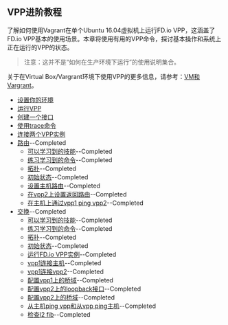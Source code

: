 ## VPP进阶教程
了解如何使用Vagrant在单个Ubuntu 16.04虚拟机上运行FD.io VPP，这涵盖了FD.io VPP基本的使用场景。本章将使用有用的VPP命令，探讨基本操作和系统上正在运行的VPP的状态。

> 注意：这并不是“如何在生产环境下运行”的使用说明集合。

关于在Virtual Box/Vargrant环境下使用VPP的更多信息，请参考：[VM和Vargrant]()。

* [设置你的环境]()
* [运行VPP]()
* [创建一个接口]()
* [使用trace命令]()
* [连接两个VPP实例]()
* [路由](https://github.com/penybai/vpp-docs/blob/master/Getting-Started/Progressive-VPP-Tutorial/Routing/Routing.md)--Completed
  - [可以学习到的技能](https://github.com/penybai/vpp-docs/blob/master/Getting-Started/Progressive-VPP-Tutorial/Routing/Routing.md#可以学习到的技能)--Completed
  - [练习学习到的命令](https://github.com/penybai/vpp-docs/blob/master/Getting-Started/Progressive-VPP-Tutorial/Routing/Routing.md#练习学习到的命令)--Completed
  - [拓扑](https://github.com/penybai/vpp-docs/blob/master/Getting-Started/Progressive-VPP-Tutorial/Routing/Routing.md#拓扑)--Completed
  - [初始状态](https://github.com/penybai/vpp-docs/blob/master/Getting-Started/Progressive-VPP-Tutorial/Routing/Routing.md#初始状态)--Completed
  - [设置主机路由](https://github.com/penybai/vpp-docs/blob/master/Getting-Started/Progressive-VPP-Tutorial/Routing/Routing.md#设置主机路由)--Completed
  - [在vpp2上设置返回路由](https://github.com/penybai/vpp-docs/blob/master/Getting-Started/Progressive-VPP-Tutorial/Routing/Routing.md#在vpp2上设置返回路由)--Completed
  - [在主机上通过vpp1 ping vpp2](https://github.com/penybai/vpp-docs/blob/master/Getting-Started/Progressive-VPP-Tutorial/Routing/Routing.md#在主机上通过vpp1-ping-vpp2)--Completed
* [交换](https://github.com/penybai/vpp-docs/blob/master/Getting-Started/Progressive-VPP-Tutorial/Switching/Switching.md)--Completed
  - [可以学习到的技能](https://github.com/penybai/vpp-docs/blob/master/Getting-Started/Progressive-VPP-Tutorial/Switching/Switching.md#可以学习到的技能)--Completed
  - [练习学习到的命令](https://github.com/penybai/vpp-docs/blob/master/Getting-Started/Progressive-VPP-Tutorial/Switching/Switching.md#练习学习到的命令)--Completed
  - [拓扑](https://github.com/penybai/vpp-docs/blob/master/Getting-Started/Progressive-VPP-Tutorial/Switching/Switching.md#拓扑)--Completed
  - [初始状态](https://github.com/penybai/vpp-docs/blob/master/Getting-Started/Progressive-VPP-Tutorial/Switching/Switching.md#初始状态)--Completed
  - [运行FD.io VPP实例](https://github.com/penybai/vpp-docs/blob/master/Getting-Started/Progressive-VPP-Tutorial/Switching/Switching.md#运行FD.io-VPP实例)--Completed
  - [vpp1连接主机](https://github.com/penybai/vpp-docs/blob/master/Getting-Started/Progressive-VPP-Tutorial/Switching/Switching.md#vpp1连接主机)--Completed
  - [vpp1连接vpp2](https://github.com/penybai/vpp-docs/blob/master/Getting-Started/Progressive-VPP-Tutorial/Switching/Switching.md#vpp1连接vpp2)--Completed
  - [配置vpp1上的桥域](https://github.com/penybai/vpp-docs/blob/master/Getting-Started/Progressive-VPP-Tutorial/Switching/Switching.md#配置vpp1上的桥域)--Completed
  - [配置vpp2上的loopback接口](https://github.com/penybai/vpp-docs/blob/master/Getting-Started/Progressive-VPP-Tutorial/Switching/Switching.md#配置vpp2上的loopback接口)--Completed
  - [配置vpp2上的桥域](https://github.com/penybai/vpp-docs/blob/master/Getting-Started/Progressive-VPP-Tutorial/Switching/Switching.md#配置vpp2上的桥域)--Completed
  - [从主机ping vpp和从vpp ping主机](https://github.com/penybai/vpp-docs/blob/master/Getting-Started/Progressive-VPP-Tutorial/Switching/Switching.md#从主机ping-vpp和从vpp-ping主机)--Completed
  - [检查l2 fib](https://github.com/penybai/vpp-docs/blob/master/Getting-Started/Progressive-VPP-Tutorial/Switching/Switching.md#检查l2-fib)--Completed
